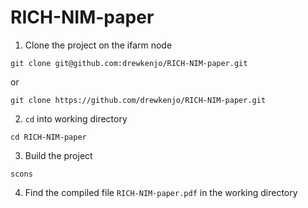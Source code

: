 # RICH-NIM-paper

1. Clone the project on the ifarm node
```
git clone git@github.com:drewkenjo/RICH-NIM-paper.git
```
or
```
git clone https://github.com/drewkenjo/RICH-NIM-paper.git
```

2. ```cd``` into working directory
```
cd RICH-NIM-paper
```
3. Build the project
```
scons
```
4. Find the compiled file ```RICH-NIM-paper.pdf``` in the working directory
